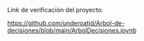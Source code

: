 Link de verificación del proyecto.

https://github.com/underoatjd/Arbol-de-decisiones/blob/main/ArbolDecisiones.ipynb
